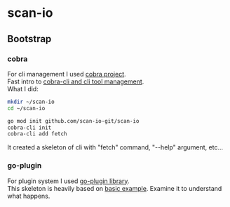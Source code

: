 # scan-io

## Bootstrap
### cobra
For cli management I used [cobra project](https://github.com/spf13/cobra).  
Fast intro to [cobra-cli and cli tool management](https://github.com/spf13/cobra-cli/blob/main/README.md).  
What I did:
```sh
mkdir ~/scan-io
cd ~/scan-io

go mod init github.com/scan-io-git/scan-io
cobra-cli init
cobra-cli add fetch
```
It created a skeleton of cli with "fetch" command, "--help" argument, etc...

### go-plugin
For plugin system I used [go-plugin library](https://github.com/hashicorp/go-plugin).  
This skeleton is heavily based on [basic example](https://github.com/hashicorp/go-plugin/tree/master/examples/basic). Examine it to understand what happens.